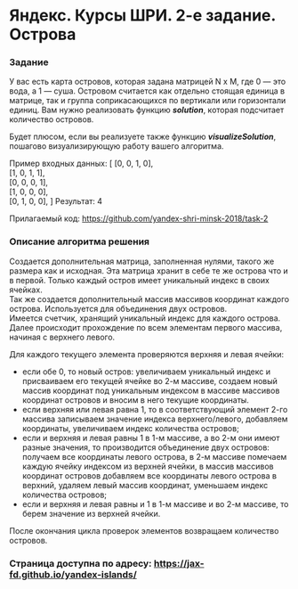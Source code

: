 # Яндекс. Курсы ШРИ. 2-е задание. Острова

### Задание

У вас есть карта островов, которая задана матрицей N x M, где 0 — это вода, а 1 — суша. Островом считается как отдельно стоящая единица в матрице, так и группа соприкасающихся по вертикали или горизонтали единиц. Вам нужно реализовать функцию ***solution***, которая подсчитает количество островов.

Будет плюсом, если вы реализуете также функцию ***visualizeSolution***, пошагово визуализирующую работу вашего алгоритма.

Пример входных данных:
[
[0, 0, 1, 0],   
[1, 0, 1, 1],   
[0, 0, 0, 1],   
[1, 0, 0, 0],   
[0, 1, 0, 0],
]
Результат: 4

Прилагаемый код: https://github.com/yandex-shri-minsk-2018/task-2


### Описание алгоритма решения

Создается дополнительная матрица, заполненная нулями, такого же размера как и исходная. Эта матрица хранит в себе те же острова что и в первой.    Только каждый остров имеет уникальный индекс в своих ячейках.    
Так же создается дополнительный массив массивов координат каждого острова. Используется для объединения двух островов.   
Имеется счетчик, хранящий уникальный индекс для каждого острова.    
Далее происходит прохождение по всем элементам первого массива, начиная с верхнего левого.   

Для каждого текущего элемента проверяются верхняя и левая ячейки:   
- если обе 0, то новый остров: увеличиваем уникальный индекс и присваиваем его текущей ячейке во 2-м массиве, создаем новый массив координат под уникальным индексом в массиве массивов координат островов и вносим в него текущие координаты.   
- если верхняя или левая равна 1, то в соответствующий элемент 2-го массива записываем значение индекса верхнего/левого, добавляем координаты, увеличиваем индекс количества островов;   
- если и верхняя и левая равны 1 в 1-м массиве, а во 2-м они имеют разные значения, то производится объединение двух островов: получаем все координаты левого острова, в 2-м массиве помечаем каждую ячейку индексом из верхней ячейки, в массив массивов координат островов добавляем все координаты левого острова в верхний, удаляем левый массив координат, уменьшаем индекс количества островов;   
- если и верхняя и левая равны и 1 в 1-м массиве и во 2-м массиве, то берем значение из верхней ячейки.   

После окончания цикла проверок элементов возвращаем количество островов.   

### Страница доступна по адресу: <https://jax-fd.github.io/yandex-islands/> 